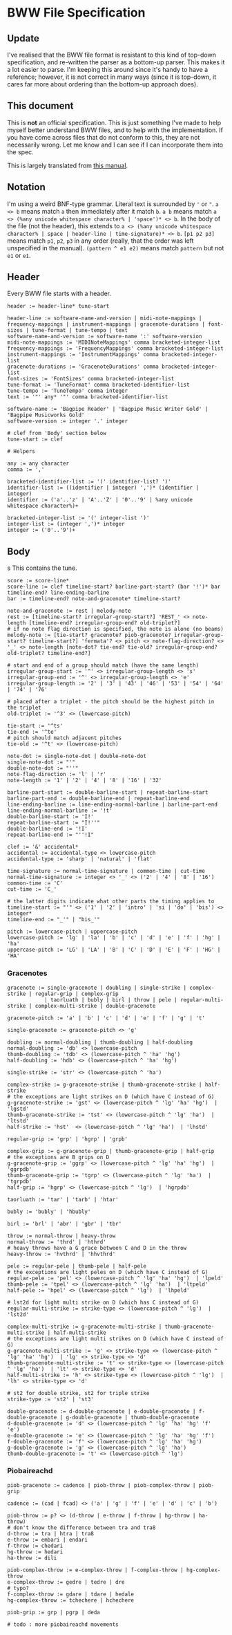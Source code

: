 # BWW File Specification

## Update

I've realised that the BWW file format is resistant to this kind of top-down specification, and re-written the parser as a bottom-up parser. This makes it a lot easier to parse. I'm keeping this around since it's handy to have a reference; however, it is not correct in many ways (since it is top-down, it cares far more about ordering than the bottom-up approach does).

## This document

This is **not** an official specification. This is just something I've made to help myself better understand BWW files, and to help with the implementation. If you have come across files that do not conform to this, they are not necessarily wrong. Let me know and I can see if I can incorporate them into the spec.

This is largely translated from [this manual](http://bagpipe.ddg-hansa.com/Bagpipe_Reader.pdf).

## Notation

I'm using a weird BNF-type grammar. Literal text is surrounded by `'` or `"`. `a <> b` means match `a` then immediately after it match `b`. `a b` means match `a <> (%any unicode whitespace character% | 'space')* <> b`. In the body of the file (not the header), this extends to `a <> (%any unicode whitespace character% | space | header-line | time-signature)* <> b`. `[p1 p2 p3]` means match `p1`, `p2`, `p3` in any order (really, that the order was left unspecified in the manual). `(pattern ^ e1 e2)` means match `pattern` but not `e1` or `e1`.

## Header

Every BWW file starts with a header.

```
header := header-line* tune-start

header-line := software-name-and-version | midi-note-mappings | frequency-mappings | instrument-mappings | gracenote-durations | font-sizes | tune-format | tune-tempo | text
software-name-and-version := software-name ':' software-version
midi-note-mappings := 'MIDINoteMappings' comma bracketed-integer-list
frequency-mappings := 'FrequencyMappings' comma bracketed-integer-list
instrument-mappings := 'InstrumentMappings' comma bracketed-integer-list
gracenote-durations := 'GracenoteDurations' comma bracketed-integer-list
font-sizes := 'FontSizes' comma bracketed-integer-list
tune-format := 'TuneFormat' comma bracketed-identifier-list
tune-tempo := 'TuneTempo' comma integer
text := '"' any* '"' comma bracketed-identifier-list

software-name := 'Bagpipe Reader' | 'Bagpipe Music Writer Gold' | 'Bagpipe Musicworks Gold'
software-version := integer '.' integer

# clef from 'Body' section below
tune-start := clef

# Helpers

any := any character
comma := ','

bracketed-identifier-list := '(' identifier-list? ')'
identifier-list := ((identifier | integer) ',')* (identifier | integer)
identifier := ('a'..'z' | 'A'..'Z' | '0'..'9' | %any unicode whitespace character%)+

bracketed-integer-list := '(' integer-list ')'
integer-list := (integer ',')* integer
integer := ('0'..'9')+
```

## Body

s
This contains the tune.

```
score := score-line*
score-line := clef timeline-start? barline-part-start? (bar '!')* bar timeline-end? line-ending-barline
bar := timeline-end? note-and-gracenote* timeline-start?

note-and-gracenote := rest | melody-note
rest := [timeline-start? irregular-group-start?] 'REST_' <> note-length [timeline-end? irregular-group-end? old-triplet?]
# if no note flag direction is specified, the note is alone (no beams)
melody-note := [tie-start? gracenote? piob-gracenote? irregular-group-start? timeline-start?] 'fermata'? <> pitch <> note-flag-direction? <> '_' <> note-length [note-dot? tie-end? tie-old? irregular-group-end? old-triplet? timeline-end?]

# start and end of a group should match (have the same length)
irregular-group-start := '^' <> irregular-group-length <> 's'
irregular-group-end := '^' <> irregular-group-length <> 'e'
irregular-group-length := '2' | '3' | '43' | '46' | '53' | '54' | '64' | '74' | '76'

# placed after a triplet - the pitch should be the highest pitch in the triplet
old-triplet := '^3' <> (lowercase-pitch)

tie-start := '^ts'
tie-end := '^te'
# pitch should match adjacent pitches
tie-old := '^t' <> (lowercase-pitch)

note-dot := single-note-dot | double-note-dot
single-note-dot := "'"
double-note-dot := "''"
note-flag-direction := 'l' | 'r'
note-length := '1' | '2' | '4' | '8' | '16' | '32'

barline-part-start := double-barline-start | repeat-barline-start
barline-part-end := double-barline-end | repeat-barline-end
line-ending-barline := line-ending-normal-barline | barline-part-end
line-ending-normal-barline := '!t'
double-barline-start := 'I!'
repeat-barline-start := "I!''"
double-barline-end := '!I'
repeat-barline-end := "''!I"

clef := '&' accidental*
accidental := accidental-type <> lowercase-pitch
accidental-type := 'sharp' | 'natural' | 'flat'

time-signature := normal-time-signature | common-time | cut-time
normal-time-signature := integer <> '_' <> ('2' | '4' | '8' | '16')
common-time := 'C'
cut-time := 'C_'

# the latter digits indicate what other parts the timing applies to
timeline-start := "'" <> ('1' | '2' | 'intro' | 'si | 'do' | 'bis') <> integer*
timeline-end := "_'" | "bis_'"

pitch := lowercase-pitch | uppercase-pitch
lowercase-pitch := 'lg' | 'la' | 'b' | 'c' | 'd' | 'e' | 'f' | 'hg' | 'ha'
uppercase-pitch := 'LG' | 'LA' | 'B' | 'C' | 'D' | 'E' | 'F' | 'HG' | 'HA'

```

### Gracenotes

```
gracenote := single-gracenote | doubling | single-strike | complex-strike | regular-grip | complex-grip
            | taorluath | bubly | birl | throw | pele | regular-multi-strike | complex-multi-strike | double-gracenote

gracenote-pitch := 'a' | 'b' | 'c' | 'd' | 'e' | 'f' | 'g' | 't'

single-gracenote := gracenote-pitch <> 'g'

doubling := normal-doubling | thumb-doubling | half-doubling
normal-doubling := 'db' <> lowercase-pitch
thumb-doubling := 'tdb' <> (lowercase-pitch ^ 'ha' 'hg')
half-doubling := 'hdb' <> (lowercase-pitch ^ 'ha' 'hg')

single-strike := 'str' <> (lowercase-pitch ^ 'ha')

complex-strike := g-gracenote-strike | thumb-gracenote-strike | half-strike
# the exceptions are light strikes on D (which have C instead of G)
g-gracenote-strike := 'gst' <> (lowercase-pitch ^ 'lg' 'ha' 'hg')  | 'lgstd'
thumb-gracenote-strike := 'tst' <> (lowercase-pitch ^ 'lg' 'ha')  | 'ltstd'
half-strike := 'hst'  <> (lowercase-pitch ^ 'lg' 'ha')  | 'lhstd'

regular-grip := 'grp' | 'hgrp' | 'grpb'

complex-grip := g-gracenote-grip | thumb-gracenote-grip | half-grip
# the exceptions are B grips on D
g-gracenote-grip := 'ggrp' <> (lowercase-pitch ^ 'lg' 'ha' 'hg')  | 'ggrpdb'
thumb-gracenote-grip := 'tgrp' <> (lowercase-pitch ^ 'lg' 'ha')  | 'tgrpdb'
half-grip := 'hgrp' <> (lowercase-pitch ^ 'lg')  | 'hgrpdb'

taorluath := 'tar' | 'tarb' | 'htar'

bubly := 'bubly' | 'hbubly'

birl := 'brl' | 'abr' | 'gbr' | 'tbr'

throw := normal-throw | heavy-throw
normal-throw := 'thrd' | 'hthrd'
# heavy throws have a G grace between C and D in the throw
heavy-throw := 'hvthrd' | 'hhvthrd'

pele := regular-pele | thumb-pele | half-pele
# the exceptions are light peles on D (which have C instead of G)
regular-pele := 'pel' <> (lowercase-pitch ^ 'lg' 'ha' 'hg')  | 'lpeld'
thumb-pele := 'tpel' <> (lowercase-pitch ^ 'lg' 'ha')  | 'ltpeld'
half-pele := 'hpel' <> (lowercase-pitch ^ 'lg')  | 'lhpeld'

# lst2d for light multi strike on D (which has C instead of G)
regular-multi-strike := strike-type <> (lowercase-pitch ^ 'lg')  | 'lst2d'

complex-multi-strike := g-gracenote-multi-strike | thumb-gracenote-multi-strike | half-multi-strike
# the exceptions are light multi strikes on D (which have C instead of G)
g-gracenote-multi-strike := 'g' <> strike-type <> (lowercase-pitch ^ 'lg' 'ha' 'hg')  | 'lg' <> strike-type <> 'd'
thumb-gracenote-multi-strike := 't' <> strike-type <> (lowercase-pitch ^ 'lg' 'ha')  | 'lt' <> strike-type <> 'd'
half-multi-strike := 'h' <> strike-type <> (lowercase-pitch ^ 'lg')  | 'lh' <> strike-type <> 'd'

# st2 for double strike, st2 for triple strike
strike-type := 'st2' | 'st3'

double-gracenote := d-double-gracenote | e-double-gracenote | f-double-gracenote | g-double-gracenote | thumb-double-gracenote
d-double-gracenote := 'd' <> (lowercase-pitch ^ 'lg' 'ha' 'hg' 'f' 'e')
e-double-gracenote := 'e' <> (lowercase-pitch ^ 'lg' 'ha' 'hg' 'f')
f-double-gracenote := 'f' <> (lowercase-pitch ^ 'lg' 'ha' 'hg')
g-double-gracenote := 'g' <> (lowercase-pitch ^ 'lg' 'ha')
thumb-double-gracenote := 't' <> (lowercase-pitch ^ 'lg')
```

### Piobaireachd

```
piob-gracenote := cadence | piob-throw | piob-complex-throw | piob-grip

cadence := (cad | fcad) <> ('a' | 'g' | 'f' | 'e' | 'd' | 'c' | 'b')

piob-throw := p? <> (d-throw | e-throw | f-throw | hg-throw | ha-throw)
# don't know the difference between tra and tra8
d-throw := tra | htra | tra8
e-throw := embari | endari
f-throw := chedari
hg-throw := hedari
ha-throw := dili

piob-complex-throw := e-complex-throw | f-complex-throw | hg-complex-throw
e-complex-throw := gedre | tedre | dre
# typo?
f-complex-throw := gdare | tdare | hedale
hg-complex-throw := tchechere | hchechere

piob-grip := grp | pgrp | deda

# todo : more piobaireachd movements

```
